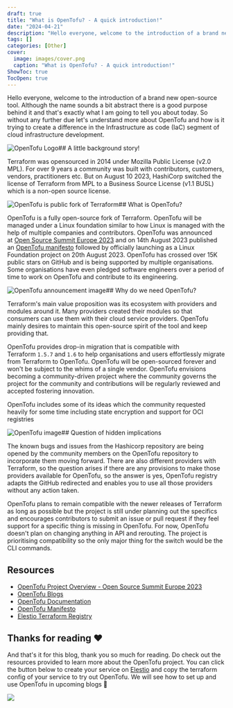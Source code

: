 ```yaml
---
draft: true
title: "What is OpenTofu? - A quick introduction!"
date: "2024-04-21"
description: "Hello everyone, welcome to the introduction of a brand new open-source tool. Although the name sounds a bit abstract there is a good purpose behind it and that's exactly what I am going to tell you about today. So without any further due let's understand more"
tags: []
categories: [Other]
cover:
  image: images/cover.png
  caption: "What is OpenTofu? - A quick introduction!"
ShowToc: true
TocOpen: true
---
```



Hello everyone, welcome to the introduction of a brand new open\-source tool. Although the name sounds a bit abstract there is a good purpose behind it and that's exactly what I am going to tell you about today. So without any further due let's understand more about OpenTofu and how is it trying to create a difference in the Infrastructure as code (IaC) segment of cloud infrastructure development.

![OpenTofu Logo](https://www.linuxfoundation.org/hs-fs/hubfs/OpenTofu.png?width=1640&height=924&name=OpenTofu.png)## A little background story!

Terraform was opensourced in 2014 under Mozilla Public License (v2\.0 MPL). For over 9 years a community was built with contributors, customers, vendors, practitioners etc. But on August 10 2023, HashiCorp switched the license of Terraform from MPL to a Business Source License (v1\.1 BUSL) which is a non\-open source license.

![OpenTofu is public fork of Terraform](https://cdn.hashnode.com/res/hashnode/image/upload/v1699363293928/18e13a5b-cb64-4842-a12f-4542d9649eef.webp)## What is OpenTofu?

OpenTofu is a fully open\-source fork of Terraform. OpenTofu will be managed under a Linux foundation similar to how Linux is managed with the help of multiple companies and contributors. OpenTofu was announced at [Open Source Summit Europe 2023](https://youtu.be/_-9LhcPgoaY?list=PLbzoR-pLrL6pDxQxPguJTiqVC31JtMgxd&ref=blog.elest.io) and on 14th August 2023 published an [OpenTofu manifesto](https://opentofu.org/manifesto/?ref=blog.elest.io) followed by officially launching as a Linux Foundation project on 20th August 2023\. OpenTofu has crossed over 15K public stars on GitHub and is being supported by multiple organisations. Some organisations have even pledged software engineers over a period of time to work on OpenTofu and contribute to its engineering.

![OpenTofu announcement image](https://cdn.hashnode.com/res/hashnode/image/upload/v1699363433423/28d16e90-1c40-45c5-a97b-d5b08c103639.png)## Why do we need OpenTofu?

Terraform's main value proposition was its ecosystem with providers and modules around it. Many providers created their modules so that consumers can use them with their cloud service providers. OpenTofu mainly desires to maintain this open\-source spirit of the tool and keep providing that.

OpenTofu provides drop\-in migration that is compatible with Terraform `1.5.7` and `1.6` to help organisations and users effortlessly migrate from Terraform to OpenTofu. OpenTofu will be open\-sourced forever and won't be subject to the whims of a single vendor. OpenTofu envisions becoming a community\-driven project where the community governs the project for the community and contributions will be regularly reviewed and accepted fostering innovation.

OpenTofu includes some of its ideas which the community requested heavily for some time including state encryption and support for OCI registries

![OpenTofu image](https://cdn.hashnode.com/res/hashnode/image/upload/v1699363319096/de808443-8cdd-4d32-9635-9672113ab7f0.png)## Question of hidden implications

The known bugs and issues from the Hashicorp repository are being opened by the community members on the OpenTofu repository to incorporate them moving forward. There are also different providers with Terraform, so the question arises if there are any provisions to make those providers available for OpenTofu, so the answer is yes, OpenTofu registry adapts the GitHub redirected and enables you to use all those providers without any action taken.

OpenTofu plans to remain compatible with the newer releases of Terraform as long as possible but the project is still under planning out the specifics and encourages contributors to submit an issue or pull request if they feel support for a specific thing is missing in OpenTofu. For now, OpenTofu doesn't plan on changing anything in API and rerouting. The project is prioritising compatibility so the only major thing for the switch would be the CLI commands.

## Resources

* [OpenTofu Project Overview \- Open Source Summit Europe 2023](https://youtu.be/_-9LhcPgoaY?si=PsFTCWadVyDOircv&ref=blog.elest.io)
* [OpenTofu Blogs](https://opentofu.org/blog?ref=blog.elest.io)
* [OpenTofu Documentation](https://opentofu.org/docs/intro/?ref=blog.elest.io)
* [OpenTofu Manifesto](https://opentofu.org/manifesto?ref=blog.elest.io)
* [Elestio Terraform Registry](https://registry.terraform.io/providers/elestio/elestio/latest?ref=blog.elest.io)

## Thanks for reading ❤️

And that's it for this blog, thank you so much for reading. Do check out the resources provided to learn more about the OpenTofu project. You can click the button below to create your service on [Elestio](https://elest.io/?ref=blog.elest.io) and copy the terraform config of your service to try out OpenTofu. We will see how to set up and use OpenTofu in upcoming blogs 👋

[![](https://pub-da36157c854648669813f3f76c526c2b.r2.dev/deploy-on-elestio-black.png)](http://dash.elest.io/?ref=blog.elest.io)

